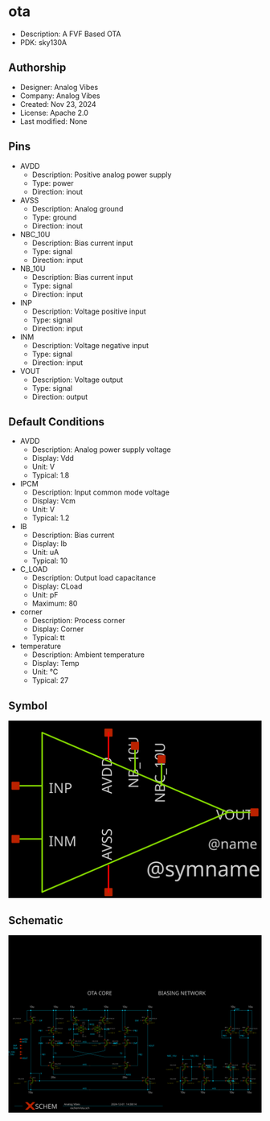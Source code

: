 # ota

- Description: A FVF Based OTA
- PDK: sky130A

## Authorship

- Designer: Analog Vibes
- Company: Analog Vibes
- Created: Nov 23, 2024
- License: Apache 2.0
- Last modified: None

## Pins

- AVDD
  + Description: Positive analog power supply
  + Type: power
  + Direction: inout
- AVSS
  + Description: Analog ground
  + Type: ground
  + Direction: inout
- NBC_10U
  + Description: Bias current input
  + Type: signal
  + Direction: input
- NB_10U
  + Description: Bias current input
  + Type: signal
  + Direction: input
- INP
  + Description: Voltage positive input
  + Type: signal
  + Direction: input
- INM
  + Description: Voltage negative input
  + Type: signal
  + Direction: input
- VOUT
  + Description: Voltage output
  + Type: signal
  + Direction: output

## Default Conditions

- AVDD
  + Description: Analog power supply voltage
  + Display: Vdd
  + Unit: V
  + Typical: 1.8
- IPCM
  + Description: Input common mode voltage
  + Display: Vcm
  + Unit: V
  + Typical: 1.2
- IB
  + Description: Bias current
  + Display: Ib
  + Unit: uA
  + Typical: 10
- C_LOAD
  + Description: Output load capacitance
  + Display: CLoad
  + Unit: pF
  + Maximum: 80
- corner
  + Description: Process corner
  + Display: Corner
  + Typical: tt
- temperature
  + Description: Ambient temperature
  + Display: Temp
  + Unit: °C
  + Typical: 27

## Symbol

![Symbol of ota](ota_symbol.svg)

## Schematic

![Schematic of ota](ota_schematic.svg)
